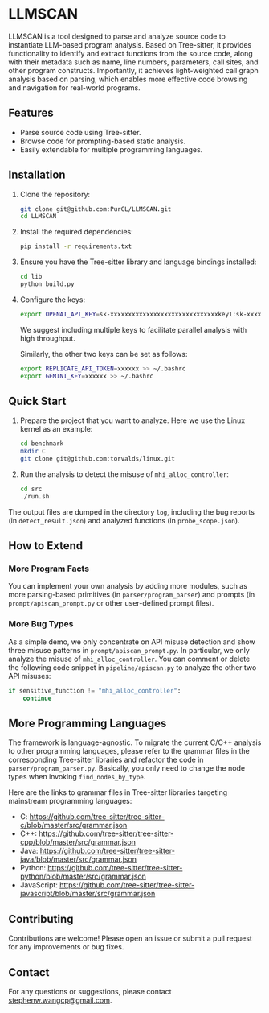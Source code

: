 # LLMSCAN

LLMSCAN is a tool designed to parse and analyze source code to instantiate LLM-based program analysis. Based on Tree-sitter, it provides functionality to identify and extract functions from the source code, along with their metadata such as name, line numbers, parameters, call sites, and other program constructs. Importantly, it achieves light-weighted call graph analysis based on parsing, which enables more effective code browsing and navigation for real-world programs.

## Features

- Parse source code using Tree-sitter.
- Browse code for prompting-based static analysis.
- Easily extendable for multiple programming languages.

## Installation

1. Clone the repository:
    ```sh
    git clone git@github.com:PurCL/LLMSCAN.git
    cd LLMSCAN
    ```

2. Install the required dependencies:
    ```sh
    pip install -r requirements.txt
    ```

3. Ensure you have the Tree-sitter library and language bindings installed:
    ```sh
    cd lib
    python build.py
    ```

4. Configure the keys:
    ```sh
    export OPENAI_API_KEY=sk-xxxxxxxxxxxxxxxxxxxxxxxxxxxxxxkey1:sk-xxxxxxxxxxxxxxxxxxxxxxxxxxxxxxkey2:sk-xxxxxxxxxxxxxxxxxxxxxxxxxxxxxxkey3:sk-xxxxxxxxxxxxxxxxxxxxxxxxxxxxxxkey4 >> ~/.bashrc
    ```
    We suggest including multiple keys to facilitate parallel analysis with high throughput.

    Similarly, the other two keys can be set as follows:
    ```sh
    export REPLICATE_API_TOKEN=xxxxxx >> ~/.bashrc
    export GEMINI_KEY=xxxxxx >> ~/.bashrc
    ```

## Quick Start

1. Prepare the project that you want to analyze. Here we use the Linux kernel as an example:
    ```sh
    cd benchmark
    mkdir C
    git clone git@github.com:torvalds/linux.git
    ```

2. Run the analysis to detect the misuse of `mhi_alloc_controller`:
    ```sh
    cd src
    ./run.sh
    ```

The output files are dumped in the directory `log`, including the bug reports (in `detect_result.json`) and analyzed functions (in `probe_scope.json`).

## How to Extend

### More Program Facts

You can implement your own analysis by adding more modules, such as more parsing-based primitives (in `parser/program_parser`) and prompts (in `prompt/apiscan_prompt.py` or other user-defined prompt files).

### More Bug Types

As a simple demo, we only concentrate on API misuse detection and show three misuse patterns in `prompt/apiscan_prompt.py`. In particular, we only analyze the misuse of `mhi_alloc_controller`. You can comment or delete the following code snippet in `pipeline/apiscan.py` to analyze the other two API misuses:
```python
if sensitive_function != "mhi_alloc_controller":
    continue
```

## More Programming Languages

The framework is language-agnostic. To migrate the current C/C++ analysis to other programming languages, please refer to the grammar files in the corresponding Tree-sitter libraries and refactor the code in `parser/program_parser.py`. Basically, you only need to change the node types when invoking `find_nodes_by_type`.

Here are the links to grammar files in Tree-sitter libraries targeting mainstream programming languages:

- C: https://github.com/tree-sitter/tree-sitter-c/blob/master/src/grammar.json
- C++: https://github.com/tree-sitter/tree-sitter-cpp/blob/master/src/grammar.json
- Java: https://github.com/tree-sitter/tree-sitter-java/blob/master/src/grammar.json
- Python: https://github.com/tree-sitter/tree-sitter-python/blob/master/src/grammar.json
- JavaScript: https://github.com/tree-sitter/tree-sitter-javascript/blob/master/src/grammar.json

## Contributing

Contributions are welcome! Please open an issue or submit a pull request for any improvements or bug fixes.

## Contact

For any questions or suggestions, please contact [stephenw.wangcp@gmail.com](mailto:stephenw.wangcp@gmail.com).
